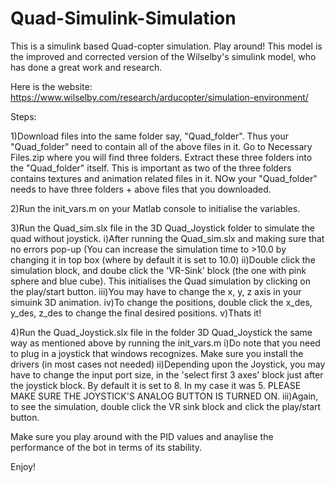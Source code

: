 # Quad-Simulink-Simulation
This is a simulink based Quad-copter simulation. Play around!
This model is the improved and corrected version of the Wilselby's simulink model, who has done a great work and research.

Here is the website:
https://www.wilselby.com/research/arducopter/simulation-environment/

Steps:

1)Download files into the same folder say, "Quad_folder". Thus your "Quad_folder" need to contain all of the above files in it.
Go to Necessary Files.zip where you will find three folders. Extract these three folders into the "Quad_folder" itself. This is important as two of the three folders contains textures and animation related files in it. NOw your "Quad_folder" needs to have three folders + above files that you downloaded.

2)Run the init_vars.m on your Matlab console to initialise the variables.

3)Run the Quad_sim.slx file in the 3D Quad_Joystick folder to simulate the quad without joystick.
  i)After running the Quad_sim.slx and making sure that no errors pop-up (You can increase the simulation time to >10.0 by changing it       in top box (where by default it is set to 10.0)
 ii)Double click the simulation block, and doube click the 'VR-Sink' block (the one with pink sphere and blue cube). This initialises the Quad simulation by clicking on the play/start button.
iii)You may have to change the x, y, z axis in your simuink 3D animation.
 iv)To change the positions, double click the x_des, y_des, z_des to change the final desired positions.
 v)Thats it!
 
4)Run the Quad_Joystick.slx file in the folder 3D Quad_Joystick the same way as mentioned above by running the init_vars.m
  i)Do note that you need to plug in a joystick that windows recognizes. Make sure you install the drivers (in most cases not needed)
 ii)Depending upon the Joystick, you may have to change the input port size, in the 'select first 3 axes' block just after the joystick block. By default it is set to 8. In my case it was 5. PLEASE MAKE SURE THE JOYSTICK'S ANALOG BUTTON IS TURNED ON.
iii)Again, to see the simulation, double click the VR sink block and click the play/start button.

Make sure you play around with the PID values and anaylise the performance of the bot in terms of its stability.

Enjoy!


 
